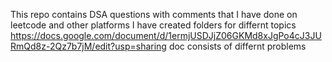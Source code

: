 This repo contains DSA questions with comments that I have done on leetcode and other platforms 
I have created folders for differnt topics
https://docs.google.com/document/d/1ermjUSDJjZ06GKMd8xJgPo4cJ3JURmQd8z-2Qz7b7jM/edit?usp=sharing 
doc consists of differnt problems 
